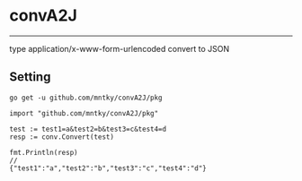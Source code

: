 # convA2J
---
type application/x-www-form-urlencoded convert to JSON

## Setting

`
go get -u github.com/mntky/convA2J/pkg
`

`
import "github.com/mntky/convA2J/pkg"
`

```
test := test1=a&test2=b&test3=c&test4=d
resp := conv.Convert(test)

fmt.Println(resp)
//
{"test1":"a","test2":"b","test3":"c","test4":"d"}
```
